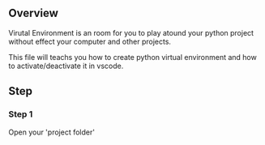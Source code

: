 ## Overview

Virutal Environment is an room for you to play atound your python project without effect your computer and other projects.

This file will teachs you how to create python virtual environment and how to activate/deactivate it in vscode.

## Step

### Step 1 

Open your 'project folder'

```

```
